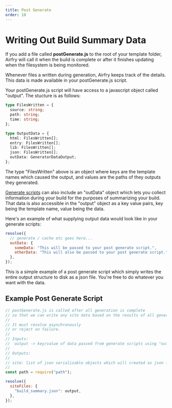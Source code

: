 ```yaml
---
title: Post Generate
order: 10
---
```


# Writing Out Build Summary Data

If you add a file called **postGenerate.js** to the root of your template folder, Airfry will call it when the build is complete or after it finishes updating when the filesystem is being monitored.

Whenever files a written during generation, Airfry keeps track of the details. This data is made available in your postGenerate.js script.

Your postGenerate.js script will have access to a javascript object called "output". The stucture is as follows:

```typescript
type FilesWritten = {
  source: string;
  path: string;
  time: string;
};

type OutputData = {
  html: FilesWritten[];
  entry: FilesWritten[];
  lib: FilesWritten[];
  json: FilesWritten[];
  outData: GeneratorDataOutput;
};
```

The type "FilesWritten" above is an object where keys are the template names which caused the output, and values are the paths of they outputs they generated.

[Generate scripts](/templates/generateScript/) can also include an "outData" object which lets you collect information during your build for the purposes of summarizing your build. That data is also accessible in the "output" object as a key value pairs, key being the template name, value being the data.

Here's an example of what supplying output data would look like in your generate scripts:

```javascript
resolve({
  // generate / cache etc goes here...
  outData: {
    someData: "This will be passed to your post generate script.",
    otherData: "This will also be passed to your post generate script.",
  },
});
```

This is a simple example of a post generate script which simply writes the entire output structure to disk as a json file. You're free to do whatever you want with the data.

## Example Post Generate Script

```javascript
// postGenerate.js is called after all generation is complete
// so that we can write any site data based on the results of all generations
//
// It must resolve asynchronously
// or reject on failure.
//
// Inputs:
//  output -> key/value of data passed from generate scripts using "outData"
//
// Outputs:
//
// site: list of json serializable objects which will created as json files
//
const path = require("path");

resolve({
  siteFiles: {
    "build_summary.json": output,
  },
});
```
